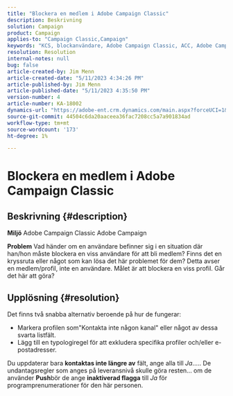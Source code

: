 ```yaml
---
title: "Blockera en medlem i Adobe Campaign Classic"
description: Beskrivning
solution: Campaign
product: Campaign
applies-to: "Campaign Classic,Campaign"
keywords: "KCS, blockanvändare, Adobe Campaign Classic, ACC, Adobe Campaign, How To"
resolution: Resolution
internal-notes: null
bug: false
article-created-by: Jim Menn
article-created-date: "5/11/2023 4:34:26 PM"
article-published-by: Jim Menn
article-published-date: "5/11/2023 4:35:50 PM"
version-number: 4
article-number: KA-18002
dynamics-url: "https://adobe-ent.crm.dynamics.com/main.aspx?forceUCI=1&pagetype=entityrecord&etn=knowledgearticle&id=b0555aae-19f0-ed11-8849-6045bd006295"
source-git-commit: 44504c6da20aaceea36fac7208cc5a7a901834ad
workflow-type: tm+mt
source-wordcount: '173'
ht-degree: 1%

---
```


# Blockera en medlem i Adobe Campaign Classic

## Beskrivning {#description}


<b>Miljö</b>
Adobe Campaign Classic Adobe Campaign

<b>Problem</b>
Vad händer om en användare befinner sig i en situation där han/hon måste blockera en viss användare för att bli medlem?
Finns det en kryssruta eller något som kan lösa det här problemet för dem?
Detta avser en medlem/profil, inte en användare. Målet är att blockera en viss profil. Går det här att göra?




## Upplösning {#resolution}


Det finns två snabba alternativ beroende på hur de fungerar:

- Markera profilen som&quot;Kontakta inte någon kanal&quot; eller något av dessa svarta listfält.
- Lägg till en typologiregel för att exkludera specifika profiler och/eller e-postadresser.




Du uppdaterar bara <b>kontaktas inte längre av</b> fält, ange alla till *Ja*..... De undantagsregler som anges på leveransnivå skulle göra resten... om de använder <b>Push</b>bör de ange <b>inaktiverad flagga</b> till *Ja* för programprenumerationer för den här personen.
